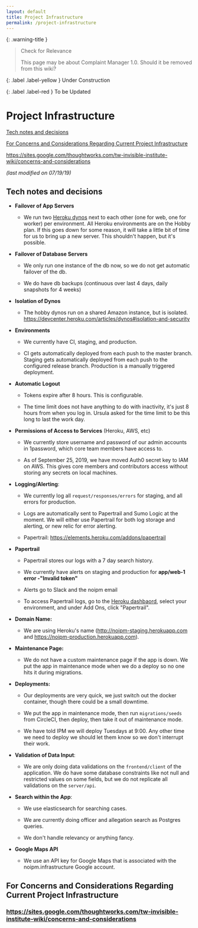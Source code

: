 ```yaml
---
layout: default
title: Project Infrastructure
permalink: /project-infrastructure
---
```


{: .warning-title }

> Check for Relevance
>
> This page may be about Complaint Manager 1.0. Should it be removed from this wiki?

{: .label .label-yellow }
Under Construction

{: .label .label-red }
To be Updated

# Project Infrastructure

[Tech notes and decisions](#tech-notes-and-decisions)

[For Concerns and Considerations Regarding Current Project Infrastructure](#for-concerns-and-considerations-regarding-current-project-infrastructure)

https://sites.google.com/thoughtworks.com/tw-invisible-institute-wiki/concerns-and-considerations

_(last modified on 07/19/19)_

## Tech notes and decisions

-   **Failover of App Servers**

    -   We run two [Heroku dynos](https://www.heroku.com/dynos) next to each other (one for web, one for worker) per
        environment. All Heroku environments are on the Hobby plan. If
        this goes down for some reason, it will take a little bit of
        time for us to bring up a new server. This shouldn't happen, but
        it's possible.

-   **Failover of Database Servers**

    -   We only run one instance of the db now, so we do not get
        automatic failover of the db.

    -   We do have db backups (continuous over last 4 days, daily
        snapshots for 4 weeks)

-   **Isolation of Dynos**

    -   The hobby dynos run on a shared Amazon instance, but is
        isolated. https://devcenter.heroku.com/articles/dynos#isolation-and-security

-   **Environments**

    -   We currently have CI, staging, and production.

    -   CI gets automatically deployed from each push to the master
        branch. Staging gets automatically deployed from each push to
        the configured release branch. Production is a manually
        triggered deployment.

-   **Automatic Logout**

    -   Tokens expire after 8 hours. This is configurable.

    -   The time limit does not have anything to do with inactivity,
        it's just 8 hours from when you log in. Ursula asked for the
        time limit to be this long to last the work day.

-   **Permissions of Access to Services** (Heroku, AWS, etc)

    -   We currently store username and password of our admin accounts
        in 1password, which core team members have access to.

    -   As of September 25, 2019, we have moved Auth0 secret key to IAM
        on AWS. This gives core members and contributors access without
        storing any secrets on local machines.

-   **Logging/Alerting**:

    -   We currently log all `request/responses/errors` for staging, and
        all errors for production.

    -   Logs are automatically sent to Papertrail and Sumo Logic at the
        moment. We will either use Papertrail for both log storage and
        alerting, or new relic for error alerting.

    -   Papertrail: https://elements.heroku.com/addons/papertrail

-   **Papertrail**

    -   Papertrail stores our logs with a 7 day search history.

    -   We currently have alerts on staging and production for
        **app/web-1 error -"Invalid token"**

    -   Alerts go to Slack and the noipm email

    -   To access Papertrail logs, go to the [Heroku dashbaord](https://id.heroku.com/login), select your environment,
        and under Add Ons, click "Papertrail".

-   **Domain Name:**

    -   We are using Heroku's name (http://noipm-staging.herokuapp.com and https://noipm-production.herokuapp.com).

-   **Maintenance Page:**

    -   We do not have a custom maintenance page if the app is down. We
        put the app in maintenance mode when we do a deploy so no one
        hits it during migrations.

-   **Deployments:**

    -   Our deployments are very quick, we just switch out the docker
        container, though there could be a small downtime.

    -   We put the app in maintenance mode, then run `migrations/seeds`
        from CircleCI, then deploy, then take it out of maintenance
        mode.

    -   We have told IPM we will deploy Tuesdays at 9:00. Any other time
        we need to deploy we should let them know so we don't interrupt
        their work.

-   **Validation of Data Input**:

    -   We are only doing data validations on the `frontend/client` of the
        application. We do have some database constraints like not null
        and restricted values on some fields, but we do not replicate
        all validations on the `server/api`.

-   **Search within the App**:

    -   We use elasticsearch for searching cases.

    -   We are currently doing officer and allegation search as Postgres
        queries.

    -   We don't handle relevancy or anything fancy.

-   **Google Maps API**

    -   We use an API key for Google Maps that is associated with the
        noipm.infrastructure Google account.

## For Concerns and Considerations Regarding Current Project Infrastructure

### https://sites.google.com/thoughtworks.com/tw-invisible-institute-wiki/concerns-and-considerations
